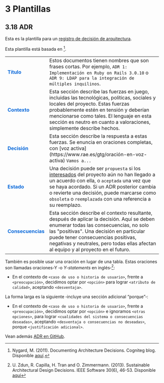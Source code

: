 # 3 Plantillas

## 3.18 ADR

Esta es la plantilla para un [registro de decisión de arquitectura](/4_Conceptos/4_ADR.md).

Esta plantilla está basada en [^1].

[^1]: Nygard, M. (2011). Documenting Architecture Decisions. Cogniteg blog.
      Disponible [aquí](https://cognitect.com/blog/2011/11/15/documenting-architecture-decisions).

 <table>
  <tr>
    <td style="color:#0969DA">
      <b>Título</b>
    </td>
    <td>
      Estos documentos tienen nombres que son frases cortas. Por ejemplo,
      <code>ADR 1: Implementación en Ruby on Rails 3.0.10</code> o
      <code>ADR 9: LDAP para la integración de múltiples inquilinos</code>.
  </tr>
  </tr>
    <td style="color:#0969DA">
      <b>Contexto</b>
    </td>
    <td>
      Esta sección describe las fuerzas en juego, incluidas las tecnológicas,
      políticas, sociales y locales del proyecto. Estas fuerzas probablemente
      estén en tensión y deberían mencionarse como tales. El lenguaje en esta
      sección es neutro en cuanto a valoraciones, simplemente describe hechos.
    </td>
  </tr>
  <tr>
    <td style="color:#0969DA">
      <b>Decisión</b>
    </td>
    <td>
      Esta sección describe la respuesta a estas fuerzas. Se enuncia en
      oraciones completas, con [voz activa](https://www.rae.es/gtg/oración-en-voz-activa)
      <code>Vamos a...</code>
    </td>
  </tr>
  <tr>
    <td style="color:#0969DA">
      <b>Estado</b>
    </td>
    <td>
      Una decisión puede ser <code>propuesta</code> si los
      <a href=/4_Conceptos/4_Interesado.md>interesados</a> ​​del proyecto aún no
      han llegado a un acuerdo con ella, o <code>aceptada</code> una vez que se
      haya acordado. Si un ADR posterior cambia o revierte una decisión, puede
      marcarse como <code>obsoleta</code> o <code>reemplazada</code> con una
      referencia a su reemplazo.
    </td>
  <tr>
    <td style="color:#0969DA">
      <b>Consecuencias</b>
    </td>
    <td>
      Esta sección describe el contexto resultante, después de aplicar
      la decisión. Aquí se deben enumerar todas las consecuencias, no solo las
      "positivas". Una decisión en particular puede tener consecuencias
      positivas, negativas y neutrales, pero todas ellas afectan al equipo y al
      proyecto en el futuro.
    </td>
  </tr>
</table>

También es posible usar una oración en lugar de una tabla. Estas oraciones son
llamadas oraciones-Y ‑o *Y-statements* en inglés‑[^2]:

[^2]: U. Zdun, R. Capilla, H. Tran and O. Zimmermann. (2013). Sustainable
      Architectural Design Decisions. IEEE Software 30(6), 46-53. Disponible
      [aquí](https://www.infoq.com/articles/sustainable-architectural-design-decisions/)

* En el contexto de `<caso de uso o historia de usuario>`, frente a
  `<preocupación>`, decidimos optar por `<opción>` para lograr `<atributo de
  calidad>`, aceptando `<desventaja>`.

La forma larga es la siguiente ‑incluye una sección adicional “porque”‑:

* En el contexto de `<caso de uso o historia de usuario>`, frente a
  `<preocupación>`, decidimos optar por `<opción>` e ignoramos `<otras
  opciones>`, para lograr `<cualidades del sistema o consecuencias deseadas>`,
  aceptando `<desventaja o consecuencias no deseadas>`, porque `<justificación
  adicional>`.

Vean además [ADR en GitHub](https://adr.github.io).
